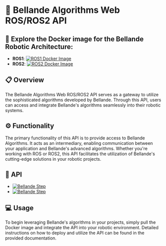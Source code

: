 # 🤖 Bellande Algorithms Web ROS/ROS2 API

## 📧 Explore the Docker image for the Bellande Robotic Architecture:
- **ROS1**: [![ROS1 Docker Image](https://img.shields.io/docker/pulls/ronaldsonbellande/bellande_robotic_environment_ros1)](https://hub.docker.com/r/ronaldsonbellande/bellande_robotic_environment_ros1)
- **ROS2**: [![ROS2 Docker Image](https://img.shields.io/docker/pulls/ronaldsonbellande/bellande_robotic_environment_ros2)](https://hub.docker.com/r/ronaldsonbellande/bellande_robotic_environment_ros2)

## 📋 Overview

The Bellande Algorithms Web ROS/ROS2 API serves as a gateway to utilize the sophisticated algorithms developed by Bellande. Through this API, users can access and integrate Bellande's algorithms seamlessly into their robotic systems.

## ⚙️ Functionality

The primary functionality of this API is to provide access to Bellande Algorithms. It acts as an intermediary, enabling communication between your application and Bellande's advanced algorithms. Whether you're working with ROS or ROS2, this API facilitates the utilization of Bellande's cutting-edge solutions in your robotic projects.

## 🐳 API
- [![Bellande Step](https://img.shields.io/badge/Bellande%20API-Bellande/Step-0099cc?style=for-the-badge)](https://github.com/Robotics-Sensors/bellande_robots_step)
- [![Bellande Step](https://img.shields.io/badge/Bellande%20API-Bellande/Search%20Path-0099cc?style=for-the-badge)](https://github.com/Robotics-Sensors/bellande_search_path)


## 💻 Usage

To begin leveraging Bellande's algorithms in your projects, simply pull the Docker image and integrate the API into your robotic environment. Detailed instructions on how to deploy and utilize the API can be found in the provided documentation.

